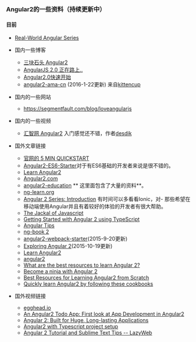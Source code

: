 ### Angular2的一些资料（持续更新中）

#### 目前

- [Real-World Angular Series](https://dzone.com/articles/real-world-angular-series-part-1a-mean-setup-and-a)

- 国内一些博客
	- [三块石头 Angular2](http://www.cnblogs.com/flyingzl/tag/Angular2/)
	- [AngularJS 2.0 正在路上..](https://ruby-china.org/topics/22564)
	- [Angular2.0快速开始](http://www.cnblogs.com/myzhibie/p/4667210.html)
	- [angular2-ama-cn](https://github.com/kittencup/angular2-ama-cn/issues) (2016-1-22更新) 来自[kittencup](#http://segmentfault.com/u/desdik)
- 国内的一些网站
	- https://segmentfault.com/blog/loveangularjs
- 国内的一些视频
	- [汇智网 Angular2](http://www.hubwiz.com/course/5599d367a164dd0d75929c76/) 入门感觉还不错，作者[desdik](http://segmentfault.com/u/desdik)
- 国外文章链接
	- [官网的 5 MIN QUICKSTART](https://angular.io/docs/js/latest/quickstart.html)
	- [Angular2-ES6-Starter](https://github.com/DanWahlin/Angular2-ES6-Starter)对于有ES6基础的开发者来说是很不错的。
	- [Learn Angular2](http://learnangular2.com/)
	- [Angular2.com](http://www.angular2.com/)
	- [angular2-education](https://github.com/timjacobi/angular2-education) ** 这里面包含了大量的资料**。
	- [ng-learn.org](http://ng-learn.org/tags/angularjs-2.html)
	- [Angular 2 Series: Introduction](http://blog.ionic.io/angular-2-series-introduction/)  有时间可以多看看Ionic，对- 那些希望在移动端使用Angular并且有着较好的体验的开发者有很大帮助。
	- [The Jackal of Javascript](#http://thejackalofjavascript.com/getting-started-with-angular-2-0/)
	- [Getting Started with Angular 2 using TypeScript](http://www.sitepoint.com/getting-started-with-angular-2-using-typescript/)
	- [Angular Tips](http://angular-tips.com/)
	- [ng-book 2](https://www.ng-book.com/2/)
	- [angular2-webpack-starter](https://github.com/angular-class/angular2-webpack-starter)(2015-9-20更新)
	- [Exploring Angular 2](http://blog.thoughtram.io/exploring-angular-2/)(2015-10-19更新)
	- [Learn Angular2](http://learnangular2.com/)
	- [angular2](http://www.angular2.com/)
	- [What are the best resources to learn Angular 2?](#)
	- [Become a ninja with Angular 2](https://www.reddit.com/r/webdev/comments/3xl80p/what_are_the_best_resources_to_learn_angular_2/)
	- [Best Resources for Learning Angular2 from Scratch](http://whatpixel.com/learn-angular2-from-scratch/)
	- [Quickly learn Angular2 by following these cookbooks](http://riadbenguella.com/quickly-learn-angular2-by-following-these-cookbooks/)
- 国外视频链接
	- [egghead.io](https://egghead.io/technologies/angular2)
	- [An Angular2 Todo App: First look at App Development in Angular2](https://www.youtube.com/watch?v=uD6Okha_Yj0)
	- [Angular 2: Built for Huge, Long-lasting Applications](http://www.infoq.com/presentations/angularjs-2)
	- [Angular2 with Typescript project setup](https://www.youtube.com/watch?v=Fw0eSEMfoco)
	- [Angular 2 Tutorial and Sublime Text Tips -- LazyWeb](https://www.youtube.com/watch?v=M6ZRJX-3Exw)
